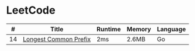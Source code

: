 # LeetCode

 \# | Title | Runtime | Memory | Language
---|---|---|---| ---
14 | [Longest Common Prefix](https://leetcode.com/problems/longest-common-prefix/) | 2ms | 2.6MB  | Go